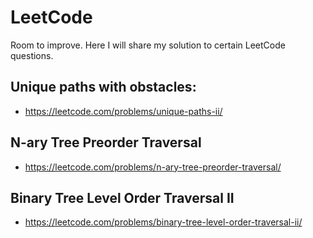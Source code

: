 # LeetCode
Room to improve. Here I will share my solution to certain LeetCode questions.

## Unique paths with obstacles:
- https://leetcode.com/problems/unique-paths-ii/
## N-ary Tree Preorder Traversal
- https://leetcode.com/problems/n-ary-tree-preorder-traversal/
## Binary Tree Level Order Traversal II
- https://leetcode.com/problems/binary-tree-level-order-traversal-ii/

